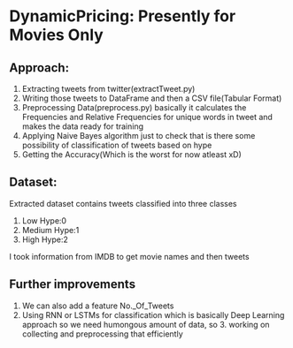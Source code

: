 # DynamicPricing: Presently for Movies Only

## Approach:
  1. Extracting tweets from twitter(extractTweet.py)
  2. Writing those tweets to DataFrame and then a CSV file(Tabular Format)
  3. Preprocessing Data(preprocess.py) basically it calculates the Frequencies and Relative Frequencies for unique words      in tweet and makes the data ready for training
  4. Applying Naive Bayes algorithm just to check that is there some possibility of classification of tweets based on hype
  5. Getting the Accuracy(Which is the worst for now atleast xD)

## Dataset:
Extracted dataset contains tweets classified into three classes
1. Low Hype:0
2. Medium Hype:1
3. High Hype:2

I took information from IMDB to get movie names and then tweets

## Further improvements
1. We can also add a feature No._Of_Tweets
2. Using RNN or LSTMs for classification which is basically Deep Learning approach so we need humongous amount of data, so 3. working on collecting and preprocessing that efficiently
